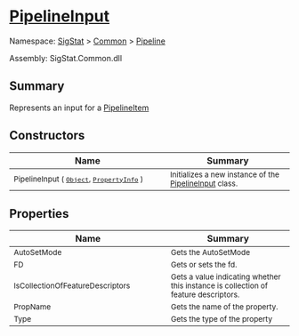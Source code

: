 # [PipelineInput](./PipelineInput.md)

Namespace: [SigStat]() > [Common](./../README.md) > [Pipeline](./README.md)

Assembly: SigStat.Common.dll

## Summary
Represents an input for a [PipelineItem](https://github.com/hargitomi97/sigstat/blob/master/docs/md/.md)

## Constructors

| Name | Summary | 
| --- | --- | 
| <sub>PipelineInput ( [`Object`](https://docs.microsoft.com/en-us/dotnet/api/System.Object), [`PropertyInfo`](https://docs.microsoft.com/en-us/dotnet/api/System.Reflection.PropertyInfo) )</sub><img width=200>| <sub>Initializes a new instance of the [PipelineInput](https://github.com/hargitomi97/sigstat/blob/master/docs/md/SigStat/Common/Pipeline/PipelineInput.md) class.</sub>| <br>


## Properties

| Name | Summary | 
| --- | --- | 
| <sub>AutoSetMode</sub><img width=200>| <sub>Gets the AutoSetMode</sub>| <br>
| <sub>FD</sub><img width=200>| <sub>Gets or sets the fd.</sub>| <br>
| <sub>IsCollectionOfFeatureDescriptors</sub><img width=200>| <sub>Gets a value indicating whether this instance is collection of feature descriptors.</sub>| <br>
| <sub>PropName</sub><img width=200>| <sub>Gets the name of the property.</sub>| <br>
| <sub>Type</sub><img width=200>| <sub>Gets the type of the property</sub>| <br>


